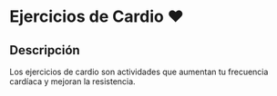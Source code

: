 # Ejercicios de Cardio :heart:
## Descripción
Los ejercicios de cardio son actividades que aumentan tu frecuencia cardíaca y mejoran la resistencia.
